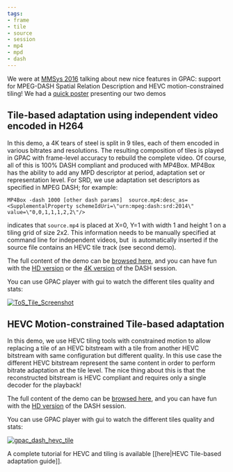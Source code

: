 ```yaml
---
tags:
- frame
- tile
- source
- session
- mp4
- mpd
- dash
---
```


We were at [MMSys 2016](https://mmsys2016.itec.aau.at/) talking about new nice features in GPAC: support for MPEG-DASH Spatial Relation Description and HEVC motion-constrained tiling!
We had a [quick poster](https://gpac.io/files/2016/05/ACM-MMSys16-Poster-v1.pdf) presenting our two demos

## Tile-based adaptation using independent video encoded in H264

In this demo, a 4K tears of steel is split in 9 tiles, each of them encoded in various bitrates and resolutions. The resulting composition of tiles is played in GPAC with frame-level accuracy to rebuild the complete video. Of course, all of this is 100% DASH compliant and produced with MP4Box. MP4Box has the ability to add any MPD descriptor at period, adaptation set or representation level. For SRD, we use adaptation set descriptors as specified in MPEG DASH; for example:

`MP4Box -dash 1000 [other dash params]  source.mp4:desc_as=<SupplementalProperty schemeIdUri=\"urn:mpeg:dash:srd:2014\" value=\"0,0,1,1,1,2,2\"/>`

indicates that `source.mp4` is placed at X=0, Y=1 with width 1 and height 1 on a tiling grid of size 2x2. This information needs to be manually specified at command line for independent videos, but  is automatically inserted if the source file contains an HEVC tile track (see second demo).

The full content of the demo can be [browsed here](http://download.tsi.telecom-paristech.fr/gpac/SRD/tears_of_steal/), and you can have fun with the [HD version](http://download.tsi.telecom-paristech.fr/gpac/SRD/tears_of_steal/tos_srd_hd.mpd) or the [4K version](http://download.tsi.telecom-paristech.fr/gpac/SRD/tears_of_steal/tos_srd_all.mpd) of the DASH session.

You can use GPAC player with gui to watch the different tiles quality and stats:

[![ToS_Tile_Screenshot](https://gpac.io/files/2016/05/ToS_Tile_Screenshot-300x180.png)](https://gpac.io/files/2016/05/ToS_Tile_Screenshot.png)

## HEVC Motion-constrained Tile-based adaptation

In this demo, we use HEVC tiling tools with constrained motion to allow replacing a tile of an HEVC bitstream with a tile from another HEVC bitstream with same configuration but different quality. In this use case the different HEVC bitstream represent the same content in order to perform bitrate adaptation at the tile level. The nice thing about this is that the reconstructed bitstream is HEVC compliant and requires only a single decoder for the playback!

The full content of the demo can be [browsed here](http://download.tsi.telecom-paristech.fr/gpac/SRD/srd_hevc/multi_rate_p60/), and you can have fun with the [HD version](http://download.tsi.telecom-paristech.fr/gpac/SRD/srd_hevc/multi_rate_p60/hevc_srd.mpd) of the DASH session.

You can use GPAC player with gui to watch the different tiles quality and stats:

[![gpac_dash_hevc_tile](https://gpac.io/files/2016/05/gpac_dash_hevc_tile-300x188.png)](https://gpac.io/files/2016/05/gpac_dash_hevc_tile.png)

A complete tutorial for HEVC and tiling is available [[here|HEVC Tile-based adaptation guide]].

